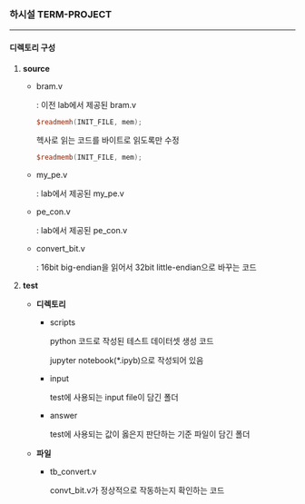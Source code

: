 ### 하시설 TERM-PROJECT

-----

#### 디렉토리 구성

1. **source**

    * bram.v 

      : 이전 lab에서 제공된 bram.v

      ````verilog
      $readmemh(INIT_FILE, mem); 
      ````

      헥사로 읽는 코드를 바이트로 읽도록만 수정

      ```verilog
      $readmemb(INIT_FILE, mem);
      ```

    * my_pe.v

      : lab에서 제공된 my_pe.v

    * pe_con.v

      : lab에서 제공된 pe_con.v

    * convert_bit.v

      : 16bit big-endian을 읽어서 32bit little-endian으로 바꾸는 코드

2. **test**

    * **디렉토리**
      * scripts

        python 코드로 작성된 테스트 데이터셋 생성 코드

        jupyter notebook(*.ipyb)으로 작성되어 있음

      * input

        test에 사용되는 input file이 담긴 폴더

      * answer

        test에 사용되는 값이 옳은지 판단하는 기준 파일이 담긴 폴더

    * **파일**

      * tb_convert.v

        convt_bit.v가 정상적으로 작동하는지 확인하는 코드

